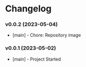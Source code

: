 # Changelog

### v0.0.2 (2023-05-04)
* [main] - Chore: Repository image

### v0.0.1 (2023-05-02)
* [main] - Project Started

